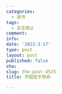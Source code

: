 ```yaml
---
categories:
  - 读书
tags:
  - 古文观止
comment: 
info: 
date: '2023-3-17'
type: post
layout: post
published: false
sha: 
slug: the-post-4525
title: 齐国佐不辱命

---
```

